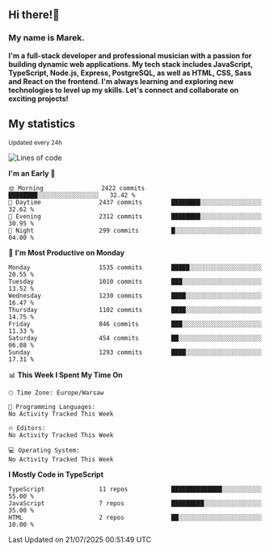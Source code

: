 ## Hi there!👋 ##
### My name is Marek. ###

**I'm a full-stack developer and professional musician with a passion for building dynamic web applications. My tech stack includes JavaScript, TypeScript, Node.js, Express, PostgreSQL, as well as HTML, CSS, Sass and React on the frontend. I'm always learning and exploring new technologies to level up my skills. Let's connect and collaborate on exciting projects!**

## My statistics ##
<sub>Updated every 24h</sub>
<!--START_SECTION:waka-->
![Lines of code](https://img.shields.io/badge/From%20Hello%20World%20I%27ve%20Written-933.8%20thousand%20lines%20of%20code-blue)

**I'm an Early 🐤** 

```text
🌞 Morning                2422 commits        ████████░░░░░░░░░░░░░░░░░   32.42 % 
🌆 Daytime                2437 commits        ████████░░░░░░░░░░░░░░░░░   32.62 % 
🌃 Evening                2312 commits        ████████░░░░░░░░░░░░░░░░░   30.95 % 
🌙 Night                  299 commits         █░░░░░░░░░░░░░░░░░░░░░░░░   04.00 % 
```
📅 **I'm Most Productive on Monday** 

```text
Monday                   1535 commits        █████░░░░░░░░░░░░░░░░░░░░   20.55 % 
Tuesday                  1010 commits        ███░░░░░░░░░░░░░░░░░░░░░░   13.52 % 
Wednesday                1230 commits        ████░░░░░░░░░░░░░░░░░░░░░   16.47 % 
Thursday                 1102 commits        ████░░░░░░░░░░░░░░░░░░░░░   14.75 % 
Friday                   846 commits         ███░░░░░░░░░░░░░░░░░░░░░░   11.33 % 
Saturday                 454 commits         ██░░░░░░░░░░░░░░░░░░░░░░░   06.08 % 
Sunday                   1293 commits        ████░░░░░░░░░░░░░░░░░░░░░   17.31 % 
```


📊 **This Week I Spent My Time On** 

```text
🕑︎ Time Zone: Europe/Warsaw

💬 Programming Languages: 
No Activity Tracked This Week

🔥 Editors: 
No Activity Tracked This Week

💻 Operating System: 
No Activity Tracked This Week
```

**I Mostly Code in TypeScript** 

```text
TypeScript               11 repos            ██████████████░░░░░░░░░░░   55.00 % 
JavaScript               7 repos             █████████░░░░░░░░░░░░░░░░   35.00 % 
HTML                     2 repos             ██░░░░░░░░░░░░░░░░░░░░░░░   10.00 % 
```




 Last Updated on 21/07/2025 00:51:49 UTC
<!--END_SECTION:waka-->

<!--
**MarekSax/MarekSax** is a ✨ _special_ ✨ repository because its `README.md` (this file) appears on your GitHub profile.

Here are some ideas to get you started:

- 🔭 I’m currently working on ...
- 🌱 I’m currently learning ...
- 👯 I’m looking to collaborate on ...
- 🤔 I’m looking for help with ...
- 💬 Ask me about ...
- 📫 How to reach me: ...
- 😄 Pronouns: ...
- ⚡ Fun fact: ...
-->
